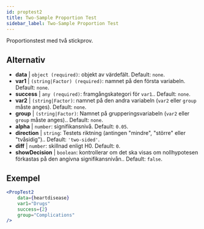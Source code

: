 ```yaml
---
id: proptest2
title: Two-Sample Proportion Test
sidebar_label: Two-Sample Proportion Test
---
```


Proportionstest med två stickprov.

## Alternativ

* __data__ | `object (required)`: objekt av värdefält. Default: `none`.
* __var1__ | `(string|Factor) (required)`: namnet på den första variabeln. Default: `none`.
* __success__ | `any (required)`: framgångskategori för `var1`.. Default: `none`.
* __var2__ | `(string|Factor)`: namnet på den andra variabeln (`var2` eller `group` måste anges). Default: `none`.
* __group__ | `(string|Factor)`: Namnet på grupperingsvariabeln (`var2` eller `group` måste anges).. Default: `none`.
* __alpha__ | `number`: signifikansnivå. Default: `0.05`.
* __direction__ | `string`: Testets riktning (antingen "mindre", "större" eller "tvåsidig").. Default: `'two-sided'`.
* __diff__ | `number`: skillnad enligt H0. Default: `0`.
* __showDecision__ | `boolean`: kontrollerar om det ska visas om nollhypotesen förkastas på den angivna signifikansnivån.. Default: `false`.


## Exempel

```jsx live
<PropTest2
    data={heartdisease} 
    var1="Drugs"
    success={2}
    group="Complications"
/>
```
